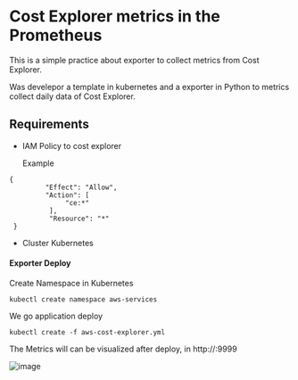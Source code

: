# Cost Explorer metrics in the Prometheus
 This is a simple practice about exporter to collect metrics from Cost Explorer.
 
 Was develepor a template in kubernetes and a exporter in Python to metrics collect daily data of Cost Explorer.
 
 ## Requirements 
 * IAM Policy to cost explorer
 
   Example 
  ``` 
  {
           "Effect": "Allow",
           "Action": [
                "ce:*"
            ],
            "Resource": "*"
   } 
   ```
  * Cluster Kubernetes
  
  #### Exporter Deploy
  
  Create Namespace in Kubernetes 
  
  ``` kubectl create namespace aws-services ```
  
  We go application deploy
  
  ``` kubectl create -f aws-cost-explorer.yml ```
  
  The Metrics will can be visualized after deploy, in http://<your-ip>:9999
  
  ![image](https://user-images.githubusercontent.com/23400555/190505888-b4d946a0-5ed3-4ade-b88b-95d5bd0da7da.png)

